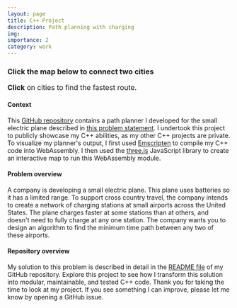 ```yaml
---
layout: page
title: C++ Project
description: Path planning with charging
img:
importance: 2
category: work
---
```


### Click the map below to connect two cities

<div id="canvas-holder"></div>

<script type="module" src="../../assets/my_js/flight_planner_app.js">
</script>

<div class="caption" style="font-size: 16px;">
<strong>Click</strong> on cities to find the fastest route.
</div>

#### **Context**

This [GitHub repository](https://github.com/ryanelandt/path_planning_with_charging) contains a path planner I developed for the small electric plane described in [this problem statement](https://github.com/ryanelandt/path_planning_with_charging/blob/main/problem_materials/problem_statement.md).
I undertook this project to publicly showcase my C++ abilities, as my other C++ projects are private.
To visualize my planner's output, I first used [Emscripten](https://emscripten.org/) to compile my C++ code into WebAssembly.
I then used the [three.js](https://threejs.org/) JavaScript library to create an interactive map to run this WebAssembly module.


#### **Problem overview**

A company is developing a small electric plane.
This plane uses batteries so it has a limited range.
To support cross country travel, the company intends to create a network of charging stations at small airports across the United States.
The plane charges faster at some stations than at others, and doesn't need to fully charge at any one station. The company wants you to design an algorithm to find the minimum time path between any two of these airports.


#### **Repository overview**

My solution to this problem is described in detail in the [README file](https://github.com/ryanelandt/path_planning_with_charging/blob/main/readme.md) of my GitHub repository.
Explore this project to see how I transform this solution into modular, maintainable, and tested C++ code.
Thank you for taking the time to look at my project.
If you see something I can improve, please let me know by opening a GitHub issue.






